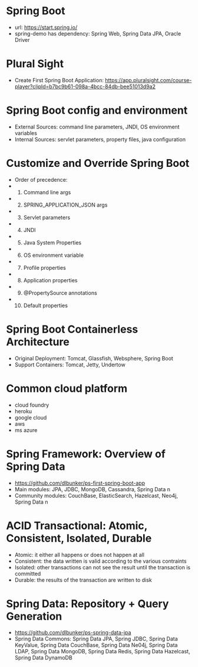 # Spring Boot
- url: https://start.spring.io/
- spring-demo has dependency: Spring Web, Spring Data JPA, Oracle Driver

# Plural Sight
- Create First Spring Boot Application: 
https://app.pluralsight.com/course-player?clipId=b7bc9b61-098a-4bcc-84db-bee51013d9a2

# Spring Boot config and environment
- External Sources: command line parameters, JNDI, OS environment variables
- Internal Sources: servlet parameters, property files, java configuration

# Customize and Override Spring Boot
- Order of precedence:
- 1. Command line args
- 2. SPRING_APPLICATION_JSON args
- 3. Servlet parameters
- 4. JNDI
- 5. Java System Properties
- 6. OS environment variable
- 7. Profile properties
- 8. Application properties
- 9. @PropertySource annotations
- 10. Default properties

# Spring Boot Containerless Architecture
- Original Deployment: Tomcat, Glassfish, Websphere, Spring Boot
- Support Containers: Tomcat, Jetty, Undertow

# Common cloud platform
- cloud foundry
- heroku
- google cloud
- aws
- ms azure

# Spring Framework: Overview of Spring Data
- https://github.com/dlbunker/ps-first-spring-boot-app
- Main modules: JPA, JDBC, MongoDB, Cassandra, Spring Data n
- Community modules: CouchBase, ElasticSearch, Hazelcast, Neo4j, Spring Data n

# ACID Transactional: Atomic, Consistent, Isolated, Durable
- Atomic: it either all happens or does not happen at all
- Consistent: the data written is valid according to the various contraints
- Isolated: other transactions can not see the result until the transaction is committed
- Durable: the results of the transaction are written to disk

# Spring Data: Repository + Query Generation
- https://github.com/dlbunker/ps-spring-data-jpa
- Spring Data Commons: Spring Data JPA, Spring JDBC, Spring Data KeyValue, Spring Data CouchBase, Spring Data Ne04j, Spring Data LDAP, Spring Data MongoDB, Spring Data Redis, Spring Data Hazelcast, Spring Data DynamoDB
